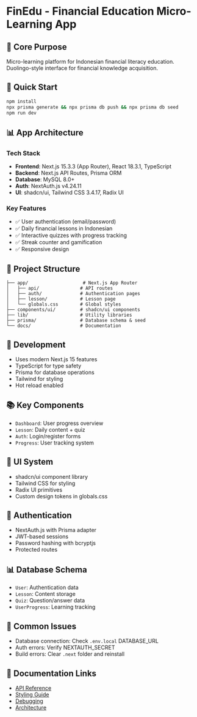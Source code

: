 # FinEdu - Financial Education Micro-Learning App

## 🎯 **Core Purpose**
Micro-learning platform for Indonesian financial literacy education. Duolingo-style interface for financial knowledge acquisition.

## 🚀 **Quick Start**
```bash
npm install
npx prisma generate && npx prisma db push && npx prisma db seed
npm run dev
```

## 📊 **App Architecture**

### **Tech Stack**
- **Frontend**: Next.js 15.3.3 (App Router), React 18.3.1, TypeScript
- **Backend**: Next.js API Routes, Prisma ORM
- **Database**: MySQL 8.0+
- **Auth**: NextAuth.js v4.24.11
- **UI**: shadcn/ui, Tailwind CSS 3.4.17, Radix UI

### **Key Features**
- ✅ User authentication (email/password)
- ✅ Daily financial lessons in Indonesian
- ✅ Interactive quizzes with progress tracking
- ✅ Streak counter and gamification
- ✅ Responsive design

## 📁 **Project Structure**
```
├── app/                    # Next.js App Router
│   ├── api/               # API routes
│   ├── auth/              # Authentication pages
│   ├── lesson/            # Lesson page
│   └── globals.css        # Global styles
├── components/ui/         # shadcn/ui components
├── lib/                   # Utility libraries
├── prisma/                # Database schema & seed
└── docs/                  # Documentation
```

## 🔧 **Development**
- Uses modern Next.js 15 features
- TypeScript for type safety
- Prisma for database operations
- Tailwind for styling
- Hot reload enabled

## 📚 **Key Components**
- `Dashboard`: User progress overview
- `Lesson`: Daily content + quiz
- `Auth`: Login/register forms
- `Progress`: User tracking system

## 🎨 **UI System**
- shadcn/ui component library
- Tailwind CSS for styling
- Radix UI primitives
- Custom design tokens in globals.css

## 🔐 **Authentication**
- NextAuth.js with Prisma adapter
- JWT-based sessions
- Password hashing with bcryptjs
- Protected routes

## 📊 **Database Schema**
- `User`: Authentication data
- `Lesson`: Content storage
- `Quiz`: Question/answer data
- `UserProgress`: Learning tracking

## 🐛 **Common Issues**
- Database connection: Check `.env.local` DATABASE_URL
- Auth errors: Verify NEXTAUTH_SECRET
- Build errors: Clear `.next` folder and reinstall

## 📖 **Documentation Links**
- [API Reference](./api.md)
- [Styling Guide](./styling.md)
- [Debugging](./debugging.md)
- [Architecture](./architecture.md)

